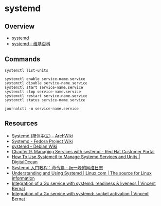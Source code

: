 # systemd

## Overview

- [systemd](https://www.freedesktop.org/wiki/Software/systemd/)
- [systemd - 维基百科](https://zh.wikipedia.org/wiki/Systemd)

## Commands

    systemctl list-units

    systemctl enable service-name.service
    systemctl disable service-name.service
    systemctl start service-name.service
    systemctl stop service-name.service
    systemctl restart service-name.service
    systemctl status service-name.service

    journalctl -u service-name.service

## Resources

- [Systemd (简体中文) - ArchWiki](https://wiki.archlinux.org/index.php/systemd_(%E7%AE%80%E4%BD%93%E4%B8%AD%E6%96%87))
- [Systemd - Fedora Project Wiki](https://fedoraproject.org/wiki/Systemd)
- [systemd - Debian Wiki](https://wiki.debian.org/systemd)
- [Chapter 9. Managing Services with systemd - Red Hat Customer Portal](https://access.redhat.com/documentation/en-US/Red_Hat_Enterprise_Linux/7/html/System_Administrators_Guide/chap-Managing_Services_with_systemd.html)
- [How To Use Systemctl to Manage Systemd Services and Units | DigitalOcean](https://www.digitalocean.com/community/tutorials/how-to-use-systemctl-to-manage-systemd-services-and-units)
- [Systemd 入门教程：命令篇 - 阮一峰的网络日志](http://www.ruanyifeng.com/blog/2016/03/systemd-tutorial-commands.html)
- [Understanding and Using Systemd | Linux.com | The source for Linux information](https://www.linux.com/learn/understanding-and-using-systemd)
- [Integration of a Go service with systemd: readiness & liveness | Vincent Bernat](https://vincent.bernat.im/en/blog/2017-systemd-golang)
- [Integration of a Go service with systemd: socket activation | Vincent Bernat](https://vincent.bernat.im/en/blog/2018-systemd-golang-socket-activation)
